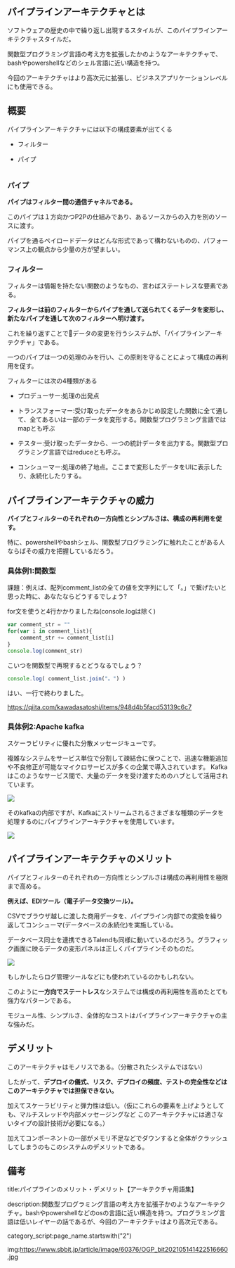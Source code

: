


## パイプラインアーキテクチャとは

ソフトウェアの歴史の中で繰り返し出現するスタイルが、このパイプラインアーキテクチャスタイルだ。

関数型プログラミング言語の考え方を拡張したかのようなアーキテクチャで、
bashやpowershellなどのシェル言語に近い構造を持つ。

今回のアーキテクチャはより高次元に拡張し、ビジネスアプリケーションレベルにも使用できる。


## 概要

パイプラインアーキテクチャには以下の構成要素が出てくる

- フィルター

- パイプ

<img src="">

### パイプ

**パイプはフィルター間の通信チャネルである。**

このパイプは１方向かつP2Pの仕組みであり、あるソースからの入力を別のソースに渡す。

パイプを通るペイロードデータはどんな形式であって構わないものの、パフォーマンス上の観点から少量の方が望ましい。


### フィルター

フィルターは情報を持たない関数のようなもの、言わばステートレスな要素である。

**フィルターは前のフィルターからパイプを通して送られてくるデータを変形し、新たなパイプを通して次のフィルターへ明け渡す。**

これを繰り返すことでデータの変更を行うシステムが、「パイプラインアーキテクチャ」である。

一つのパイプは一つの処理のみを行い、この原則を守ることによって構成の再利用を促す。

フィルターには次の4種類がある

- プロデューサー:処理の出発点

- トランスフォーマー:受け取ったデータをあらかじめ設定した関数に全て通して、全てあるいは一部のデータを変形する。関数型プログラミング言語ではmapとも呼ぶ

- テスター:受け取ったデータから、一つの統計データを出力する。関数型プログラミング言語ではreduceとも呼ぶ。

- コンシューマー:処理の終了地点。ここまで変形したデータをUIに表示したり、永続化したりする。


## パイプラインアーキテクチャの威力

**パイプとフィルターのそれぞれの一方向性とシンプルさは、構成の再利用を促す。**

特に、powershellやbashシェル、関数型プログラミングに触れたことがある人ならばその威力を把握しているだろう。

### 具体例1:関数型

課題：例えば、配列comment_listの全ての値を文字列にして「。」で繋げたいと思った時に、あなたならどうするでしょう?

for文を使うと4行かかりましたね(console.logは除く)

```js
var comment_str = ""
for(var i in comment_list){
    comment_str += comment_list[i]
}
console.log(comment_str)
```

こいつを関数型で再現するとどうなるでしょう？

```js
console.log( comment_list.join("。") )
```

はい、一行で終わりました。

https://qiita.com/kawadasatoshi/items/948d4b5facd53139c6c7


### 具体例2:Apache kafka

スケーラビリティに優れた分散メッセージキューです。

複雑なシステムをサービス単位で分割して疎結合に保つことで、迅速な機能追加や不良修正が可能なマイクロサービスが多くの企業で導入されています。
Kafkaはこのようなサービス間で、大量のデータを受け渡すためのハブとして活用されています。

<img src="https://qiita-user-contents.imgix.net/https%3A%2F%2Fqiita-image-store.s3.amazonaws.com%2F0%2F285851%2F36d3cad2-6d57-c982-a250-ae7d08475e66.png?ixlib=rb-4.0.0&auto=format&gif-q=60&q=75&w=1400&fit=max&s=c55c22eab86c9b82b02faf94dd04bd24">

そのkafkaの内部ですが、Kafkaにストリームされるさまざまな種類のデータを処理するのにパイプラインアーキテクチャを使用しています。


<img src="https://sp-ao.shortpixel.ai/client/to_auto,q_lossy,ret_img,w_700,h_540/https://www.instaclustr.com/wp-content/uploads/2021/10/image1-2.png">





## パイプラインアーキテクチャのメリット

パイプとフィルターのそれぞれの一方向性とシンプルさは構成の再利用性を極限まで高める。

**例えば、EDIツール（電子データ交換ツール）。**

CSVでブラウザ越しに渡した商用データを、パイプライン内部での変換を繰り返してコンシューマ(データベースの永続化)を実施している。

データベース同士を連携できるTalendも同様に動いているのだろう。グラフィック画面に映るデータの変形パネルは正しくパイプラインそのものだ。

<img src="https://gdm-catalog-fmapi-prod.imgix.net/ProductScreenshot/f7470a6a-3630-4807-9c76-2bc7a2a1c35f.png?auto=format&q=50">

もしかしたらログ管理ツールなどにも使われているのかもしれない。

このように**一方向でステートレス**なシステムでは構成の再利用性を高めたとても強力なパターンである。

モジュール性、シンプルさ、全体的なコストはパイプラインアーキテクチャの主な強みだ。





## デメリット

このアーキテクチャはモノリスである。（分散されたシステムではない）

したがって、**デプロイの儀式、リスク、デプロイの頻度、テストの完全性などはこのアーキテクチャでは担保できない。**

加えてスケーラビリティと弾力性は低い。（仮にこれらの要素を上げようとしても、マルチスレッドや内部メッセージングなど
このアーキテクチャには適さないタイプの設計技術が必要になる。）

加えてコンポーネントの一部がメモリ不足などでダウンすると全体がクラッシュしてしまうのもこのシステムのデメリットである。










## 備考

title:パイプラインのメリット・デメリット【アーキテクチャ用語集】

description:関数型プログラミング言語の考え方を拡張子かのようなアーキテクチャ。bashやpowershellなどのosの言語に近い構造を持つ。プログラミング言語は低いレイヤーの話であるが、今回のアーキテクチャはより高次元である。

category_script:page_name.startswith("2")

img:https://www.sbbit.jp/article/image/60376/OGP_bit202105141422516660.jpg


